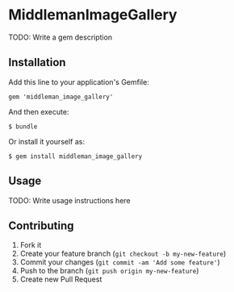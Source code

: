 # MiddlemanImageGallery

TODO: Write a gem description

## Installation

Add this line to your application's Gemfile:

    gem 'middleman_image_gallery'

And then execute:

    $ bundle

Or install it yourself as:

    $ gem install middleman_image_gallery

## Usage

TODO: Write usage instructions here

## Contributing

1. Fork it
2. Create your feature branch (`git checkout -b my-new-feature`)
3. Commit your changes (`git commit -am 'Add some feature'`)
4. Push to the branch (`git push origin my-new-feature`)
5. Create new Pull Request

